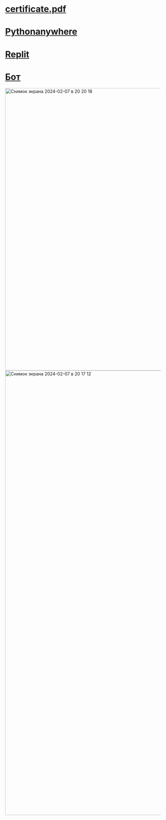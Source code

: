 
# [certificate.pdf](https://github.com/Katya6589/Semestr_6/files/14197172/certificate.pdf)
# [Pythonanywhere](https://www.pythonanywhere.com/user/KatyaBYB/shares/30b2fcc0149b457390935713d04fc474/)
# [Replit](https://replit.com/@barsegyan/Netologia)
# [Бот](@FirstPythonTODO_kat_bot)
<img width="915" alt="Снимок экрана 2024-02-07 в 20 20 18" src="https://github.com/Katya6589/Semestr_6/assets/113089569/59e6d0d6-e382-4866-8b31-558de6d55b26">

<img width="1440" alt="Снимок экрана 2024-02-07 в 20 17 12" src="https://github.com/Katya6589/Semestr_6/assets/113089569/af506a1a-fa8b-4b47-bef1-aed24dc7cb98">


